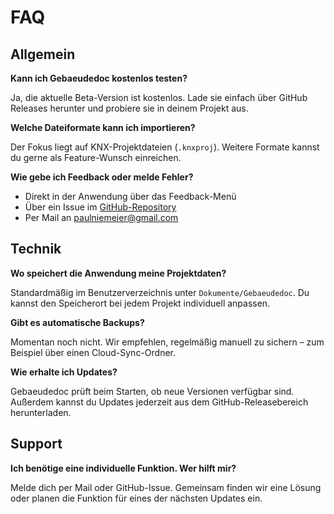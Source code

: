 ﻿# FAQ

## Allgemein

**Kann ich Gebaeudedoc kostenlos testen?**

Ja, die aktuelle Beta-Version ist kostenlos. Lade sie einfach über GitHub Releases herunter und probiere sie in deinem Projekt aus.

**Welche Dateiformate kann ich importieren?**

Der Fokus liegt auf KNX-Projektdateien (`.knxproj`). Weitere Formate kannst du gerne als Feature-Wunsch einreichen.

**Wie gebe ich Feedback oder melde Fehler?**

- Direkt in der Anwendung über das Feedback-Menü
- Über ein Issue im [GitHub-Repository](https://github.com/paulniemeier/Gebaeudedoc)
- Per Mail an [paulniemeier@gmail.com](mailto:paulniemeier@gmail.com)

## Technik

**Wo speichert die Anwendung meine Projektdaten?**

Standardmäßig im Benutzerverzeichnis unter `Dokumente/Gebaeudedoc`. Du kannst den Speicherort bei jedem Projekt individuell anpassen.

**Gibt es automatische Backups?**

Momentan noch nicht. Wir empfehlen, regelmäßig manuell zu sichern – zum Beispiel über einen Cloud-Sync-Ordner.

**Wie erhalte ich Updates?**

Gebaeudedoc prüft beim Starten, ob neue Versionen verfügbar sind. Außerdem kannst du Updates jederzeit aus dem GitHub-Releasebereich herunterladen.

## Support

**Ich benötige eine individuelle Funktion. Wer hilft mir?**

Melde dich per Mail oder GitHub-Issue. Gemeinsam finden wir eine Lösung oder planen die Funktion für eines der nächsten Updates ein.
